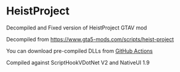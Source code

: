 # HeistProject
Decompiled and Fixed version of HeistProject GTAV mod

Decompiled from https://www.gta5-mods.com/scripts/heist-project

You can download pre-compiled DLLs from [GitHub Actions](https://github.com/Puyodead1/HeistProject/actions)

Compiled against ScriptHookVDotNet V2 and NativeUI 1.9
